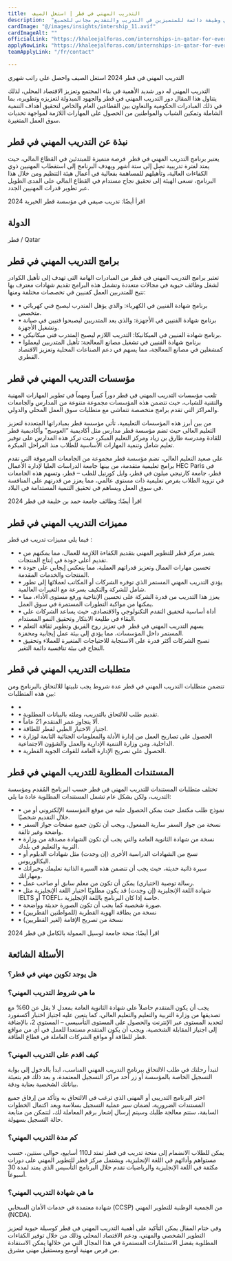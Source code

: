 ```yaml
---
title:  التدريب المهني في قطر | استغل الصيف 
description:  "فرصة ذهبية ممولة للتدريب في قطر براتب شهري والحصول علي وظيفة دائمة للمتميزين في التدريب والتقديم مجاني للجميع." 
cardImage: "@/images/insights/intership_11.avif" 
cardImageAlt: "" 
officialLink: "https://khaleejalforas.com/internships-in-qatar-for-everyone/" 
applyNowLink: "https://khaleejalforas.com/internships-in-qatar-for-everyone/" 
teamApplyLink: "/fr/contact"

---
```


التدريب المهني في قطر 2024 استغل الصيف واحصل علي راتب شهري

التدريب المهني له دور شديد الأهمية في بناء المجتمع وتعزيز الاقتصاد المحلي، لذلك يتناول هذا المقال دور التدريب المهني في قطر والجهود المبذولة لتعزيزه وتطويره، بما في ذلك المبادرات الحكومية والتعاون بين القطاعين العام والخاص لتحقيق أهداف التنمية الشاملة وتمكين الشباب والمواطنين من الحصول على المهارات اللازمة لمواجهة تحديات سوق العمل المتغيرة.

## نبذة عن التدريب المهني في قطر

يعتبر برنامج التدريب المهني في قطر  فرصة متميزة للمبتدئين في القطاع المالي، حيث يمتد لفترة تدريبية تصل إلى ستة أشهر ويهدف البرنامج إلى استقطاب المهنيين ذوي الكفاءات العالية، وتأهيلهم للمساهمة بفعالية في أعمال هيئة التنظيم ومن خلال هذا البرنامج، تسعى الهيئة إلى تحقيق نجاح مستدام في القطاع المالي على المدى الطويل عبر تطوير قدرات المهنيين الجدد.

اقرأ أيضًا: تدريب صيفي في مؤسسة قطر الخيرية 2024

## الدولة

قطر / Qatar

## برامج التدريب المهني في قطر

تعتبر برامج التدريب المهني في قطر من المبادرات الهامة التي تهدف إلى تأهيل الكوادر لشغل وظائف حيوية في مجالات متعددة وتشمل هذه البرامج تقديم شهادات معترف بها تتيح للمتدربين العمل كفنيين في تخصصات مختلفة ومنها:

- • برنامج شهادة الفنيين في الكهرباء: والذي يؤهل المتدرب ليصبح فني كهربائي متخصص.
- • برنامج شهادة الفنيين في الأجهزة: والذي يعد المتدربين ليصبحوا فنيين في صيانة وتشغيل الأجهزة.
- • برنامج شهادة الفنيين في الميكانيكا: التدريب اللازم ليصبح المتدرب فني ميكانيكي.
- • برنامج شهادة الفنيين في تشغيل مصانع المعالجة: تأهيل المتدربين ليعملوا كمشغلين في مصانع المعالجة، مما يسهم في دعم الصناعات المحلية وتعزيز الاقتصاد القطري.

## مؤسسات التدريب المهني في قطر

تلعب مؤسسات التدريب المهني في قطر دوراً كبيراً ومهماً في تطوير المهارات المهنية والتقنية للشباب، حيث تتضمن هذه المؤسسات مجموعة متنوعة من المدارس والجامعات والمراكز التي تقدم برامج متخصصة تتماشى مع متطلبات سوق العمل المحلي والدولي.

من بين أبرز هذه المؤسسات التعليمية، تأتي مؤسسة قطر بمبادراتها المتعددة لتعزيز التعليم العالي حيث تضم مؤسسة قطر مدارس مثل أكاديمية “العوسج” وأكاديمية قطر للقادة ومدرسة طارق بن زياد ومركز التعليم المبكر، حيث تركز هذه المدارس على توفير تعليم شامل وتنمية المهارات الأساسية للطلاب منذ المراحل المبكرة.

على صعيد التعليم العالي، تضم مؤسسة قطر مجموعة من الجامعات المرموقة التي تقدم برامج تعليمية متقدمة، من بينها جامعة الدراسات العليا لإدارة الأعمال HEC Paris في قطر، جامعة كارنيجي ميلون في قطر، وايل كورنيل للطب – قطر، وتسهم هذه الجامعات في تزويد الطلاب بفرص تعليمية ذات مستوى عالمي، مما يعزز من قدرتهم على المنافسة في سوق العمل ويساهم في تحقيق التنمية المستدامة في البلاد.

اقرأ أيضًا: وظائف جامعة حمد بن خليفة في قطر 2024

## مميزات التدريب المهني في قطر

فيما يلي مميزات تدريب في قطر :

- • يتميز مركز قطر للتطوير المهني بتقديم الكفاءة اللازمة للعمال، مما يمكنهم من تقديم أعلى جودة في إنتاج المنتجات.
- • تحسين مهارات العمال وتعزيز قدراتهم العملية، مما ينعكس إيجابي على جودة المنتجات والخدمات المقدمة.
- • يؤدي التدريب المهني المستمر الذي توفره الشركات أو المكاتب لعملائها إلى تطور شامل للشركة والتكيف بسرعة مع التغيرات العالمية.
- • يعزز هذا التدريب من قدرة الشركة على تحسين الإنتاجية ورفع مستوى الأداء، مما يمكنها من مواكبة التطورات المستمرة في سوق العمل.
- • أداة أساسية لتحقيق التقدم التكنولوجي والاقتصادي، حيث يساعد الشركات على البقاء في طليعة الابتكار وتحقيق النمو المستدام.
- • يسهم التدريب المهني في قطر  في تعزيز روح الفريق وتطوير ثقافة التعلم المستمر داخل المؤسسات، مما يؤدي إلى بيئة عمل إيجابية ومحفزة.
- • تصبح الشركات أكثر قدرة على الاستجابة للاحتياجات المتغيرة للعملاء وتحقيق النجاح في بيئة تنافسية دائمة التغير.

## متطلبات التدريب المهني في قطر

تتضمن متطلبات التدريب المهني في قطر عدة شروط يجب تلبيتها للالتحاق بالبرنامج ومن بين هذه المتطلبات:

- • 
- • تقديم طلب للالتحاق بالتدريب، وملئه بالبيانات المطلوبة.
- • ألا يتجاوز عمر المتقدم 21 عاماً.
- • اجتياز الاختبار الطبي لقطر للطاقة.
- • الحصول على تصاريح العمل من إدارة الأدلة والمعلومات الجنائية التابعة لوزارة الداخلية. ومن وزارة التنمية الإدارية والعمل والشؤون الاجتماعية.
- • الحصول على تصريح الإدارة العامة للقوات الجوية القطرية.

## المستندات المطلوبة للتدريب المهني في قطر

تختلف متطلبات المستندات للتدريب المهني في قطر حسب البرنامج المُقدم ومؤسسة التدريب، ولكن بشكل عام تشمل المستندات المطلوبة عادة ما يلي:

- • نموذج طلب مكتمل حيث يمكن الحصول عليه من موقع المؤسسة الإلكتروني أو من خلال التقديم شخصيًا.
- • نسخة من جواز السفر سارية المفعول، ويجب أن تكون جميع صفحات جواز السفر واضحة وغير تالفة.
- • نسخة من شهادة الثانوية العامة والتي يجب أن تكون الشهادة مصدقة من وزارة التربية والتعليم في بلدك.
- • نسخ من الشهادات الدراسية الأخرى (إن وجدت) مثل شهادات الدبلوم أو البكالوريوس.
- • سيرة ذاتية حديثة، حيث يجب أن تتضمن هذه السيرة الذاتية تعليمك وخبراتك ومهاراتك.
- • رسالة توصية (اختياري) يمكن أن تكون من معلم سابق أو صاحب عمل.
- • شهادة اللغة الإنجليزية (إن وجدت) قد يكون مطلوبًا اختبار اللغة الإنجليزية مثل IELTS أو TOEFL، خاصة إذا كان البرنامج باللغة الإنجليزية.
- • صورة شخصية كما يجب أن تكون الصورة حديثة وواضحة.
- • نسخة من بطاقة الهوية القطرية (للمواطنين القطريين)
- • نسخة من تصريح الإقامة (لغير القطريين)

اقرأ أيضًا: منحة جامعة لوسيل الممولة بالكامل في قطر 2024

## الأسئلة الشائعة

### هل يوجد تكوين مهني في قطر؟

### ما هي شروط التدريب المهني؟

يجب أن يكون المتقدم حاصلاً على شهادة الثانوية العامة بمعدل لا يقل عن 60% مع تصديقها من وزارة التربية والتعليم والتعليم العالي، كما يتعين عليه اجتياز اختبار أكسفورد لتحديد المستوى عبر الإنترنت والحصول على المستوى التأسيسي – المستوى 2، بالإضافة إلى اجتياز المقابلة الشخصية، ويجب أن يكون المتقدم مستعدا للعمل في أي من مواقع قطر للطاقة أو مواقع الشركات العاملة في قطاع الطاقة.

### كيف اقدم على التدريب المهني؟

لتبدأ رحلتك في طلب الالتحاق ببرنامج التدريب المهني المناسب، ابدأ بالدخول إلى بوابة التسجيل الخاصة بالمؤسسة أو زر أحد مراكز التسجيل المعتمدة، و بعد ذلك قم بتعبئة بياناتك الشخصية بعناية ودقة.

اختر البرنامج التدريبي أو المهني الذي ترغب في الالتحاق به وتأكد من إرفاق جميع المستندات الضرورية، لضمان سير عملية التسجيل بسلاسة وبعد اكتمال الخطوات السابقة، ستتم معالجة طلبك وسيتم إرسال إشعار برقم المعاملة لك، لتتمكن من متابعة حالة التسجيل بسهولة.

### كم مدة التدريب المهني؟

يمكن للطلاب الانضمام إلى منحة تدريب في قطر تمتد لـ110 أسابيع، حوالي سنتين، حسب مستواهم وأدائهم في اللغة الإنجليزية، ويشتمل مركز قطر للتطوير المهني على دورات مكثفة في اللغة الإنجليزية والرياضيات تقدم خلال البرنامج التأسيس الذي يمتد لمدة 30 أسبوعاً.

### ما هي شهادة التدريب المهني؟

شهادة معتمدة في خدمات الأمان السحابي (CCSP) من الجمعية الوطنية للتطوير المهني (NCDA).

وفي ختام المقال يمكن التأكيد على أهمية التدريب المهني في قطر كوسيلة حيوية لتعزيز التطوير الشخصي والمهني، ودعم الاقتصاد المحلي وذلك من خلال توفير الكفاءات المطلوبة بفضل الاستثمارات المستمرة في هذا المجال التي من خلالها يمكن الاستفادة من فرص مهنية أوسع ومستقبل مهني مشرق.

